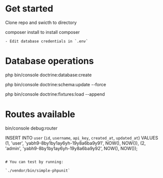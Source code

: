 # Get started


Clone repo and swicth to directory


composer install to install composer

```
- Edit database credentials in `.env`
```

# Database operations
php bin/console doctrine:database:create

php bin/console doctrine:schema:update --force

php bin/console doctrine:fixtures:load --append


# Routes available
bin/console debug:router


INSERT INTO `user` (`id`, `username`, `api_key`, `created_at`, `updated_at`)
VALUES
	(1, 'user', 'yabh9-8by1by1ay6yh-19y8a6ba9y91',  NOW(),  NOW()),
	(2, 'admin', 'yabh9-8by1by1ay6yh-19y8a6ba9y92',  NOW(),  NOW());
```

# You can test by running:

`./vendor/bin/simple-phpunit`
